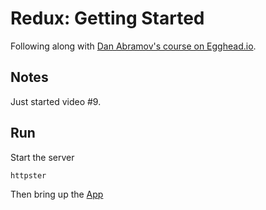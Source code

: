 # Redux: Getting Started
Following along with [Dan Abramov's course on Egghead.io](https://egghead.io/courses/getting-started-with-redux).

## Notes
Just started video #9.

## Run
Start the server

```
httpster
```

Then bring up the [App](http://localhost:3333)
